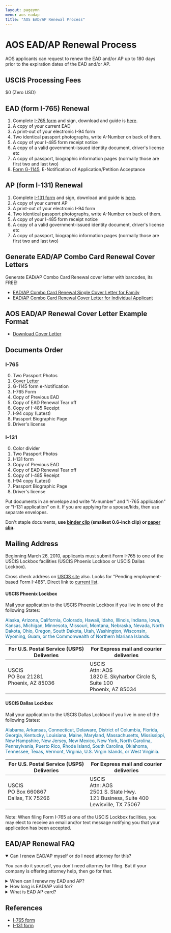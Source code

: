 ```yaml
---
layout: pageymn
menu: aos-eadap
title: "AOS EAD/AP Renewal Process"
---
```


# AOS EAD/AP Renewal Process
AOS applicants can request to renew the EAD and/or AP up to 180 days prior to the expiration dates of the EAD and/or AP.

## USCIS Processing Fees
$0 (Zero USD)

## EAD (form I-765) Renewal
1. Complete [I-765 form](https://www.uscis.gov/sites/default/files/document/forms/i-765.pdf) and sign, download and guide is [here](/kb/aos-eadap/form-I-765-renewal-guide/). 
2. A copy of your current EAD
3. A print-out of your electronic I-94 form
4. Two identical passport photographs, write A-Number on back of them. 
5. A copy of your I-485 form receipt notice
6. A copy of a valid government-issued identity document, driver's license etc
7. A copy of passport, biographic information pages (normally those are first two and last two) 
8. [Form G-1145](https://www.uscis.gov/g-1145), E-Notification of Application/Petition Acceptance

## AP (form I-131) Renewal
1. Complete [I-131 form](https://www.uscis.gov/sites/default/files/document/forms/i-131.pdf) and sign, download and guide is [here](/kb/aos-eadap/form-I-131-renewal-guide/). 
2. A copy of your current AP
3. A print-out of your electronic I-94 form
4. Two identical passport photographs, write A-Number on back of them. 
5. A copy of your I-485 form receipt notice
6. A copy of a valid government-issued identity document, driver's license etc
7. A copy of passport, biographic information pages (normally those are first two and last two) 

## Generate EAD/AP Combo Card Renewal Cover Letters
<p class="green-infobox">Generate EAD/AP Combo Card Renewal cover letter with barcodes, its FREE!</p>

- <a href="/kb/generate-letter/ead-ap-combo-cover-letter-for-family">EAD/AP Combo Card Renewal Single Cover Letter for Family</a>
- <a href="/kb/generate-letter/ead-ap-combo-cover-letter-for-individual">EAD/AP Combo Card Renewal Cover Letter for Individual Applicant</a>

## AOS EAD/AP Renewal Cover Letter Example Format
- [Download Cover Letter](/kb/aos-eadap/coverletters/aos-eadap-renewal-coverletter.txt)

## Documents Order
### I-765
0. Two Passport Photos
1. [Cover Letter](/kb/aos-eadap/coverletters/aos-eadap-renewal-coverletter.txt)
2. G-1145 form e-Notification
3. I-765 Form
4. Copy of Previous EAD
5. Copy of EAD Renewal Tear off
6. Copy of I-485 Receipt
7. I-94 copy (Latest)
8. Passport Biographic Page
9. Driver's license

### I-131
0. Color divider
1. Two Passport Photos
2. I-131 form
3. Copy of Previous EAD
4. Copy of EAD Renewal Tear off
5. Copy of I-485 Receipt
6. I-94 copy (Latest)
7. Passport Biographic Page
8. Driver's license

Put documents in an envelope and write "A-number" and "I-765 application" or "I-131 application" on it. If you are applying for a spouse/kids, then use separate envelopes. 

<p class="blue-infobox">Don't staple documents, <strong>use <a href="https://amzn.to/3AtPzKZ" >binder clip</a> (smallest 0.6-inch clip) or <a href="https://amzn.to/3zp3n8h">paper clip</a>.</strong></p>

## Mailing Address
Beginning March 26, 2010, applicants must submit Form I-765 to one of the USCIS Lockbox facilities (USCIS Phoenix Lockbox or USCIS Dallas Lockbox).

<p class="red-infobox">Cross check address on <a href="https://www.uscis.gov/i-765-addresses" >USCIS site</a> also. Looks for "Pending employment-based Form I-485". Direct link to <a href="https://www.uscis.gov/forms/forms-information/uscis-phoenix-and-dallas-lockbox-facilities" >current list</a>.</p>

#### USCIS Phoenix Lockbox

Mail your application to the USCIS Phoenix Lockbox if you live in one of the following States: 
<p style="color:#006699">Alaska, Arizona, California, Colorado, Hawaii, Idaho, Illinois, Indiana, Iowa, Kansas, Michigan, Minnesota, Missouri, Montana, Nebraska, Nevada, North Dakota, Ohio, Oregon, South Dakota, Utah, Washington, Wisconsin, Wyoming, Guam, or the Commonwealth of Northern Mariana Islands.</p>

<table class="styled-table1">
    <thead>
        <tr>
            <th scope="col">For U.S. Postal Service (USPS) Deliveries</th>
            <th scope="col">For Express mail and courier deliveries</th>
        </tr>
    </thead>
    <tbody>
        <tr>
            <td scope="row" data-label="for USPS">USCIS<br>PO Box 21281<br>Phoenix, AZ 85036</td>
            <td data-label="For FedEx/UPS etc">USCIS<br>Attn:  AOS<br>1820 E. Skyharbor Circle S, <br>Suite 100<br>Phoenix, AZ 85034</td>
        </tr>
    </tbody>
</table>


#### USCIS Dallas Lockbox

Mail your application to the USCIS Dallas Lockbox if you live in one of the following States: 
<p style="color:#006699">Alabama, Arkansas, Connecticut, Delaware, District of Columbia, Florida, Georgia, Kentucky, Louisiana, Maine, Maryland, Massachusetts, Mississippi, New Hampshire, New Jersey, New Mexico, New York, North Carolina, Pennsylvania, Puerto Rico, Rhode Island, South Carolina, Oklahoma, Tennessee, Texas, Vermont, Virginia, U.S. Virgin Islands, or West Virginia.</p>

<table class="styled-table1">
    <thead>
        <tr>
            <th scope="col">For U.S. Postal Service (USPS) Deliveries</th>
            <th scope="col">For Express mail and courier deliveries</th>
        </tr>
    </thead>
    <tbody>
        <tr>
            <td scope="row" data-label="for USPS">USCIS<br>PO Box 660867<br>Dallas, TX 75266</td>
            <td data-label="For FedEx/UPS etc">USCIS<br>Attn: AOS<br>2501 S. State Hwy.<br>121 Business, Suite 400<br>Lewisville, TX 75067</td>
        </tr>
    </tbody>
</table>

Note: When filing Form I-765 at one of the USCIS Lockbox facilities, you may elect to receive an email and/or text message notifying you that your application has been accepted.

## EAD/AP Renewal FAQ

<details open>
<summary>Can I renew EAD/AP myself or do I need attorney for this?</summary>
<p>You can do it yourself, you don't need attorney for filing. But if your company is offering attorney help, then go for that.</p>
</details>

<details>
<summary>When can I renew my EAD and AP?</summary>
<p>If you want to renew your EAD/AP combo card then you should file both applications simultaneously and no more than 180 days before the expiry date on card</p>
</details>

<details>
<summary>How long is EAD/AP valid for?</summary>
<p>Now·a·days card is given with 2 year validity, but previously it was 1 year.</p>
</details>

<details>
<summary>What is EAD AP card?</summary>
<p>EAD/AP is a combo card issued by USCIS. It combines an Employment Authorization Document (also known as a work permit or EAD) with Advance Parole permission (allowing you to travel and return to the U.S. without abandoning your green card application-in-progress.)</p>
</details>

## References
- [I-765 form](https://www.uscis.gov/sites/default/files/document/forms/i-765.pdf)
- [I-131 form](https://www.uscis.gov/sites/default/files/document/forms/i-131.pdf)

